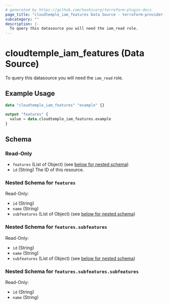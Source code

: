 ```yaml
---
# generated by https://github.com/hashicorp/terraform-plugin-docs
page_title: "cloudtemple_iam_features Data Source - terraform-provider-cloudtemple"
subcategory: ""
description: |-
  To query this datasource you will need the iam_read role.
---
```


# cloudtemple_iam_features (Data Source)

To query this datasource you will need the `iam_read` role.

## Example Usage

```terraform
data "cloudtemple_iam_features" "example" {}

output "features" {
  value = data.cloudtemple_iam_features.example
}
```

<!-- schema generated by tfplugindocs -->
## Schema

### Read-Only

- `features` (List of Object) (see [below for nested schema](#nestedatt--features))
- `id` (String) The ID of this resource.

<a id="nestedatt--features"></a>
### Nested Schema for `features`

Read-Only:

- `id` (String)
- `name` (String)
- `subfeatures` (List of Object) (see [below for nested schema](#nestedobjatt--features--subfeatures))

<a id="nestedobjatt--features--subfeatures"></a>
### Nested Schema for `features.subfeatures`

Read-Only:

- `id` (String)
- `name` (String)
- `subfeatures` (List of Object) (see [below for nested schema](#nestedobjatt--features--subfeatures--subfeatures))

<a id="nestedobjatt--features--subfeatures--subfeatures"></a>
### Nested Schema for `features.subfeatures.subfeatures`

Read-Only:

- `id` (String)
- `name` (String)


